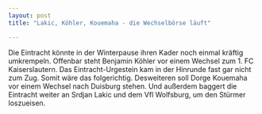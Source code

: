 ```yaml
---
layout: post
title: "Lakic, Köhler, Kouemaha - die Wechselbörse läuft"

---
```


Die Eintracht könnte in der Winterpause ihren Kader noch einmal kräftig umkrempeln. Offenbar steht Benjamin Köhler vor einem Wechsel zum 1. FC Kaiserslautern. Das Eintracht-Urgestein kam in der Hinrunde fast gar nicht zum Zug. Somit wäre das folgerichtig. Desweiteren soll Dorge Kouemaha vor einem Wechsel nach Duisburg stehen. Und außerdem baggert die Eintracht weiter an Srdjan Lakic und dem Vfl Wolfsburg, um den Stürmer loszueisen.


